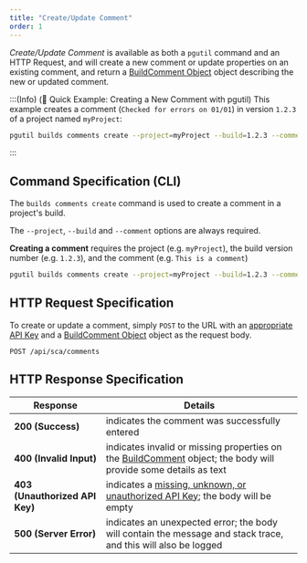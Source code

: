 ```yaml
---
title: "Create/Update Comment"
order: 1
---
```


*Create/Update Comment* is available as both a `pgutil` command and an HTTP Request, and will create a new comment or update properties on an existing comment, and return a [BuildComment Object](/docs/proget/reference-api/proget-api-sca#commentinfo-object) object describing the new or updated comment.

:::(Info) (🚀 Quick Example: Creating a New Comment with pgutil)
This example creates a comment (`Checked for errors on 01/01`) in version `1.2.3` of a project named `myProject`:

```bash
pgutil builds comments create --project=myProject --build=1.2.3 --comment="Checked for errors on 01/01"
```
:::

## Command Specification (CLI)
The `builds comments create` command is used to create a comment in a project's build.

The `--project`, `--build` and `--comment` options are always required.

**Creating a comment** requires the project (e.g. `myProject`), the build version number (e.g. `1.2.3`), and the comment (e.g. `This is a comment`)

```bash
pgutil builds comments create --project=myProject --build=1.2.3 --comment="This is a comment"
```

## HTTP Request Specification
To create or update a comment, simply `POST` to the URL with an [appropriate API Key](/docs/proget/reference-api/proget-api-sca#authentication) and a [BuildComment Object](/docs/proget/reference-api/proget-api-sca#commentinfo-object) object as the request body.

```plaintext
POST /api/sca/comments
```

## HTTP Response Specification

| Response | Details |
| --- | --- |
| **200 (Success)** | indicates the comment was successfully entered |
| **400 (Invalid Input)** | indicates invalid or missing properties on the [BuildComment](/docs/proget/reference-api/proget-api-sca#commentinfo-object) object; the body will provide some details as text |
| **403 (Unauthorized API Key)** | indicates a [missing, unknown, or unauthorized API Key](/docs/proget/reference-api/proget-api-sca#authentication); the body will be empty |
| **500 (Server Error)** | indicates an unexpected error; the body will contain the message and stack trace, and this will also be logged |